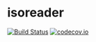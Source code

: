 # isoreader

[![Build Status](https://travis-ci.org/KopfLab/isoreader.svg?branch=master)](https://travis-ci.org/KopfLab/isoreader)
[![codecov.io](https://codecov.io/github/KopfLab/isoreader/coverage.svg?branch=master)](https://codecov.io/github/KopfLab/isoreader?branch=master)

